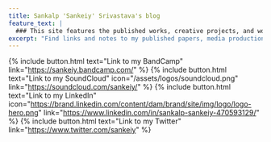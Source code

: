 ```yaml
---
title: Sankalp 'Sankeiy' Srivastava's blog
feature_text: |
  ### This site features the published works, creative projects, and working notes of Sankalp 'Sankeiy' Srivastava
excerpt: "Find links and notes to my published papers, media productions, Github repos, and more."
---
```


{% include button.html text="Link to my BandCamp" link="https://sankeiy.bandcamp.com/" %}
{% include button.html text="Link to my SoundCloud" icon="/assets/logos/soundcloud.png" link="https://soundcloud.com/sankeiy/" %}
{% include button.html text="Link to my LinkedIn" icon="https://brand.linkedin.com/content/dam/brand/site/img/logo/logo-hero.png" link="https://www.linkedin.com/in/sankalp-sankeiy-470593129/" %}
{% include button.html text="Link to my Twitter" link="https://www.twitter.com/sankeiy" %}